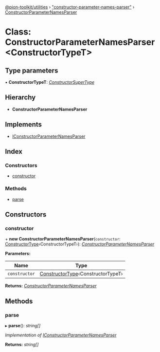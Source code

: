 [@pion-toolkit/utilities](../README.md) › ["constructor-parameter-names-parser"](../modules/_constructor_parameter_names_parser_.md) › [ConstructorParameterNamesParser](_constructor_parameter_names_parser_.constructorparameternamesparser.md)

# Class: ConstructorParameterNamesParser <**ConstructorTypeT**>

## Type parameters

▪ **ConstructorTypeT**: *[ConstructorSuperType](../modules/_constructor_parameter_names_parser_i_.md#constructorsupertype)*

## Hierarchy

* **ConstructorParameterNamesParser**

## Implements

* [IConstructorParameterNamesParser](../interfaces/_constructor_parameter_names_parser_i_.iconstructorparameternamesparser.md)

## Index

### Constructors

* [constructor](_constructor_parameter_names_parser_.constructorparameternamesparser.md#constructor)

### Methods

* [parse](_constructor_parameter_names_parser_.constructorparameternamesparser.md#parse)

## Constructors

### <a id="constructor" name="constructor"></a>  constructor

\+ **new ConstructorParameterNamesParser**(`constructor`: [ConstructorType](../modules/_constructor_parameter_names_parser_i_.md#constructortype)‹ConstructorTypeT›): *[ConstructorParameterNamesParser](_constructor_parameter_names_parser_.constructorparameternamesparser.md)*

**Parameters:**

Name | Type |
------ | ------ |
`constructor` | [ConstructorType](../modules/_constructor_parameter_names_parser_i_.md#constructortype)‹ConstructorTypeT› |

**Returns:** *[ConstructorParameterNamesParser](_constructor_parameter_names_parser_.constructorparameternamesparser.md)*

## Methods

### <a id="parse" name="parse"></a>  parse

▸ **parse**(): *string[]*

*Implementation of [IConstructorParameterNamesParser](../interfaces/_constructor_parameter_names_parser_i_.iconstructorparameternamesparser.md)*

**Returns:** *string[]*
